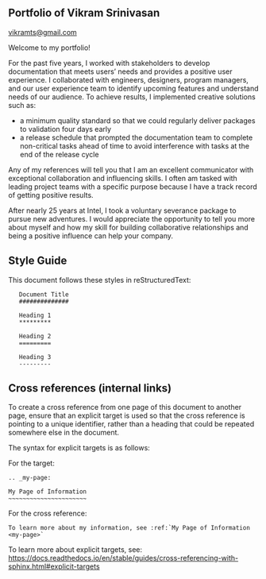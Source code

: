 Portfolio of Vikram Srinivasan
------------------------------

<a href="mailto:vikramts@gmail.com">vikramts@gmail.com</a>


Welcome to my portfolio!

For the past five years, I worked with stakeholders to develop documentation
that meets users’ needs and provides a positive user experience. I collaborated
with engineers, designers, program managers, and our user experience team to
identify upcoming features and understand needs of our audience. To achieve
results, I implemented creative solutions such as:

* a minimum quality standard so that we could regularly deliver packages to validation four
  days early
* a release schedule that prompted the documentation team to complete non-critical tasks
  ahead of time to avoid interference with tasks at the end of the release cycle

Any of my references will tell you that I am an excellent communicator with
exceptional collaboration and influencing skills. I often am tasked with leading
project teams with a specific purpose because I have a track record of getting
positive results. 

After nearly 25 years at Intel, I took a voluntary severance package to pursue
new adventures. I would appreciate the opportunity to tell you more about myself and
how my skill for building collaborative relationships and being a positive influence
can help your company.

Style Guide
-----------

This document follows these styles in reStructuredText:

```
   Document Title
   ##############
   
   Heading 1
   *********
   
   Heading 2
   =========
   
   Heading 3
   ---------
```

Cross references (internal links)
---------------------------------

To create a cross reference from one page of this document to another page,
ensure that an explicit target is used so that the cross reference is pointing to a unique identifier, rather than a heading that could be repeated somewhere else in the document.

The syntax for explicit targets is as follows:

For the target:

    .. _my-page:

    My Page of Information
    ~~~~~~~~~~~~~~~~~~~~~~

For the cross reference:

    To learn more about my information, see :ref:`My Page of Information <my-page>`

To learn more about explicit targets, see:
<https://docs.readthedocs.io/en/stable/guides/cross-referencing-with-sphinx.html#explicit-targets>

